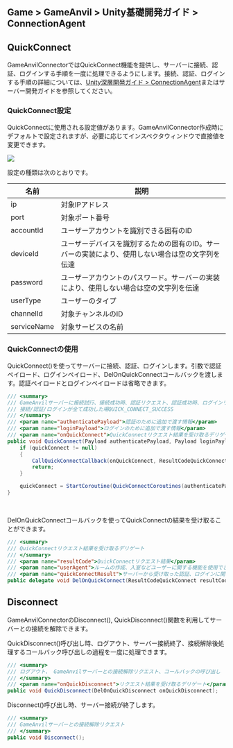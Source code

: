 ## Game > GameAnvil > Unity基礎開発ガイド > ConnectionAgent

## QuickConnect

GameAnvilConnectorではQuickConnect機能を提供し、サーバーに接続、認証、ログインする手順を一度に処理できるようにします。接続、認証、ログインする手順の詳細については、[Unity深層開発ガイド > ConnectionAgent](../unity-advanced/unity-advanced-02-connection-agent.md)またはサーバー開発ガイドを参照してください。

### QuickConnect設定

QuickConnectに使用される設定値があります。GameAnvilConnector作成時にデフォルトで設定されますが、必要に応じてインスペクタウィンドウで直接値を変更できます。

![](https://static.toastoven.net/prod_gameanvil/images/unity-basic/03-connection-agent/01-config.png)

設定の種類は次のとおりです。

| 名前 | 説明 |
| --- | --- |
| ip | 対象IPアドレス |
| port | 対象ポート番号 |
| accountId | ユーザーアカウントを識別できる固有のID |
| deviceId | ユーザーデバイスを識別するための固有のID。サーバーの実装により、使用しない場合は空の文字列を伝達 |
| password | ユーザーアカウントのパスワード。サーバーの実装により、使用しない場合は空の文字列を伝達 |
| userType | ユーザーのタイプ |
| channelId | 対象チャンネルのID |
| serviceName | 対象サービスの名前 |

### QuickConnectの使用

QuickConnect()を使ってサーバーに接続、認証、ログインします。引数で認証ペイロード、ログインペイロード、DelOnQuickConnectコールバックを渡します。認証ペイロードとログインペイロードは省略できます。

```c#
/// <summary>
/// GameAnvilサーバーに接続試行、接続成功時、認証リクエスト、認証成功時、ログインリクエスト
/// 接続/認証/ログインが全て成功した場QUICK_CONNECT_SUCCESS
/// </summary>
/// <param name="authenticatePayload">認証のために追加で渡す情報</param>
/// <param name="loginPayload">ログインのために追加で渡す情報</param>
/// <param name="onQuickConnect">QuickConnectリクエスト結果を受け取るデリゲート</param>
public void QuickConnect(Payload authenticatePayload, Payload loginPayload, DelOnQuickConnect onQuickConnect){
    if (quickConnect != null)
    {
        CallQuickConnectCallback(onQuickConnect, ResultCodeQuickConnect.QUICK_CONNECT_ALREADY_REQUESTED, null, null);
        return;
    }

    quickConnect = StartCoroutine(QuickConnectCoroutines(authenticatePayload, loginPayload, onQuickConnect, new QuickConnectResult()));
}
```

<br>

DelOnQuickConnectコールバックを使ってQuickConnectの結果を受け取ることができます。

```c#
/// <summary>
/// QuickConnectリクエスト結果を受け取るデリゲート
/// </summary>
/// <param name="resultCode">QuickConnectリクエスト結果</param>
/// <param name="userAgent">ルームの作成、入室などユーザーに関する機能を使用できるようにするエージェント</param>
/// <param name="quickConnectResult">サーバーから受け取った認証、ログインに関する追加情報。接続リクエスト結果、認証リクエスト結果、ログインリクエスト結果の集合</param>
public delegate void DelOnQuickConnect(ResultCodeQuickConnect resultCode, UserAgent userAgent, QuickConnectResult quickConnectResult);
```

## Disconnect

GameAnvilConnectorのDisconnect(), QuickDisconnect()関数を利用してサーバーとの接続を解除できます。

QuickDisconnect()呼び出し時、ログアウト、サーバー接続終了、接続解除後処理するコールバック呼び出しの過程を一度に処理できます。

```c#
/// <summary>
/// ログアウト、 GameAnvilサーバーとの接続解除リクエスト、コールバックの呼び出し
/// </summary>
/// <param name="onQuickDisconnect">リクエスト結果を受け取るデリゲート</param>
public void QuickDisconnect(DelOnQuickDisconnect onQuickDisconnect);
```

Disconnect()呼び出し時、サーバー接続が終了します。

```c#
/// <summary>
/// GameAnvilサーバーとの接続解除リクエスト
/// </summary>
public void Disconnect();
```
